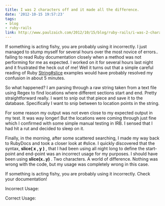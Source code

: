 ```yaml
---
title: I was 2 characters off and it made all the difference.
date: '2012-10-15 19:57:23'
tags:
- blog
- ruby-rails
link: http://www.paulzaich.com/2012/10/15/blog/ruby-rails/i-was-2-characters-off-and-it-made-all-the-difference/
---
```


If something is acting fishy, you are probably using it incorrectly.
I just managed to stump myself for several hours over the most novice of errors.. failing to read Ruby documentation closely when a method was not performing for me as expected. I worked on it for several hours last night and it frustrated the heck out of me! Well it turns out that a simple careful reading of Ruby 
[String#slice](http://www.ruby-doc.org/core-1.9.3/String.html#method-i-slice) examples would have probably resolved my confusion in about 5 minutes.

So what happened? I am parsing through a raw string taken from a text file using Regex to find locations where different sections start and end. Pretty straightforward really. I want to snip out that piece and save it to the database. Specifically I want to snip between to location points in the string.




For some reason my output was not even close to my expected output in my test. It was way longer! But the locations were coming through just fine which I confirmed with some simple manual testing in IRB. I sensed that I had hit a rut and decided to sleep on it.

Finally, in the morning, after some scattered searching, I made my way back to RubyDocs and took a closer look at #slice. I quickly discovered that the syntax, 
**slice( x , y )**
, that I had been using all night long to define the start-point and end-point was an incorrect usage for my purposes. I should have been using 
**slice(x..y)**
. Two characters. A world of difference. Nothing was wrong with the code, but my usage was completely wrong in this case.


If something is acting fishy, you are probably using it incorrectly. Check your documentation!


Incorrect Usage:



Correct Usage:
